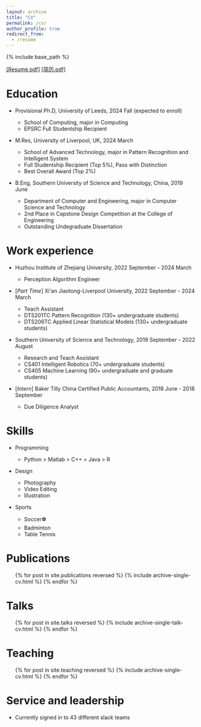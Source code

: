 ```yaml
---
layout: archive
title: "CV"
permalink: /cv/
author_profile: true
redirect_from:
  - /resume
---
```


{% include base_path %}


[[Resume.pdf]](../files/CV_English.pdf)
[[简历.pdf]](../files/CV_Chinese.pdf)

Education
======
* Provisional Ph.D, University of Leeds, 2024 Fall (expected to enroll)
  * School of Computing, major in Computing
  * EPSRC Full Studentship Recipient

* M.Res, University of Liverpool, UK, 2024 March
  * School of Advanced Technology, major in Pattern Recognition and Intelligent System
  * Full Studentship Recipient (Top 5%), Pass with Distinction
  * Best Overall Award (Top 2%)

* B.Eng, Southern University of Science and Technology, China, 2019 June
  * Department of Computer and Engineering, major in Computer Science and Technology
  * 2nd Place in Capstone Design Competition at the College of Engineering
  * Outstanding Undegraduate Dissertation

Work experience
======
* Huzhou Institute of Zhejiang University, 2022 September - 2024 March
  * Perception Algorithm Engineer

* [*Part Time*] Xi'an Jiaotong-Liverpool University, 2022 September - 2024 March
  * Teach Assistant
  * DTS201TC Pattern Recognition (130+ undergraduate students)
  * DTS206TC Applied Linear Statistical Models (130+ undergraduate students)

* Southern University of Science and Technology, 2019 September - 2022 August
  * Research and Teach Assistant
  * CS401 Intelligent Robotics (70+ undergraduate students)
  * CS405 Machine Learning (90+ undergraduate and graduate students)

* [*Intern*] Baker Tilly China Certified Public Accountants, 2018 June - 2018 September
  * Due Diligence Analyst
  
Skills
======
* Programming
  * Python > Matlab > C++ = Java > R

* Design
  * Photography
  * Video Editing
  * Illustration

* Sports
  * Soccer⚽️
  * Badminton
  * Table Tennis

Publications
======
  <ul>{% for post in site.publications reversed %}
    {% include archive-single-cv.html %}
  {% endfor %}</ul>
  
Talks
======
  <ul>{% for post in site.talks reversed %}
    {% include archive-single-talk-cv.html  %}
  {% endfor %}</ul>
  
Teaching
======
  <ul>{% for post in site.teaching reversed %}
    {% include archive-single-cv.html %}
  {% endfor %}</ul>
  
Service and leadership
======
* Currently signed in to 43 different slack teams
